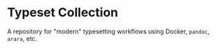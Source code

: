# Typeset Collection

A repository for "modern" typesetting workflows using Docker, `pandoc`, `arara`, etc.

